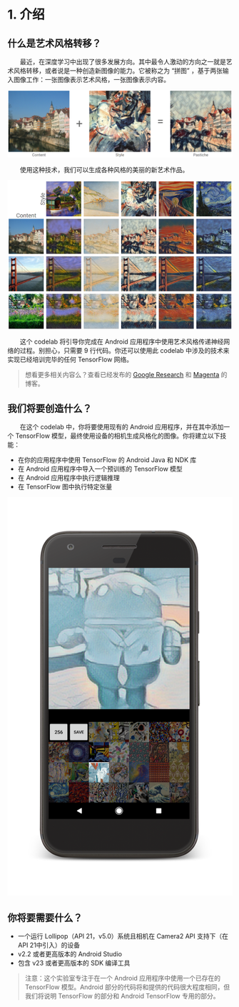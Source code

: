 # 1. 介绍

## 什么是艺术风格转移？

&emsp;&emsp;最近，在深度学习中出现了很多发展方向。其中最令人激动的方向之一就是艺术风格转移，或者说是一种创造新图像的能力。它被称之为 “拼图” ，基于两张输入图像工作：一张图像表示艺术风格，一张图像表示内容。

![](/assets/1.png)

&emsp;&emsp;使用这种技术，我们可以生成各种风格的美丽的新艺术作品。

![](/assets/2.png)

&emsp;&emsp;这个 codelab 将引导你完成在 Android 应用程序中使用艺术风格传递神经网络的过程。别担心，只需要 9 行代码。你还可以使用此 codelab 中涉及的技术来实现已经培训完毕的任何 TensorFlow 网络。

> 想看更多相关内容么？查看已经发布的 [Google Research](https://research.googleblog.com/2016/10/supercharging-style-transfer.html) 和 [Magenta](https://magenta.tensorflow.org/2016/11/01/multistyle-pastiche-generator/) 的博客。

## 我们将要创造什么？

&emsp;&emsp;在这个 codelab 中，你将要使用现有的 Android 应用程序，并在其中添加一个 TensorFlow 模型，最终使用设备的相机生成风格化的图像。你将建立以下技能：

* 在你的应用程序中使用 TensorFlow 的 Android Java 和 NDK 库
* 在 Android 应用程序中导入一个预训练的 TensorFlow 模型
* 在 Android 应用程序中执行逻辑推理
* 在 TensorFlow 图中执行特定张量

![](/assets/3.png)

## 你将要需要什么？

* 一个运行 Lollipop（API 21，v5.0）系统且相机在 Camera2 API 支持下（在API 21中引入）的设备
* v2.2 或者更高版本的 Android Studio
* 包含 v23 或者更高版本的 SDK 编译工具

> 注意：这个实验室专注于在一个 Android 应用程序中使用一个已存在的 TensorFlow 模型。Android 部分的代码将和提供的代码很大程度相同，但我们将说明 TensorFlow 的部分和 Android TensorFlow 专用的部分。